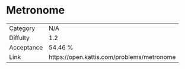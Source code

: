 # Metronome

<table>
    <tr>
        <td>Category</td>
        <td>N/A</td>
    </tr>
    <tr>
        <td>Diffulty</td>
        <td>1.2</td>
    </tr>
    <tr>
        <td>Acceptance</td>
        <td>54.46 %</td>
    </tr>
    <tr>
        <td>Link</td>
        <td>https://open.kattis.com/problems/metronome</td>
    </tr>
</table>
